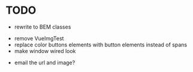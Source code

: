 # TODO

- rewrite to BEM classes
+ remove VueImgTest
+ replace color buttons elements with button elements instead of spans
+ make window wired look





- email the url and image?

